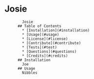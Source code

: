 # Josie
            Josie
          ## Table of Contents
            * [Installation](#installation)
            * [Usage](#usage)
            * [License](#license)
            * [Contribute](#contribute)
            * [Tests](#test)
            * [Questions](#questions)
            * [Credits](#credits)
          ## Installation 
            Joe
          ## Usage
            Nibbles

